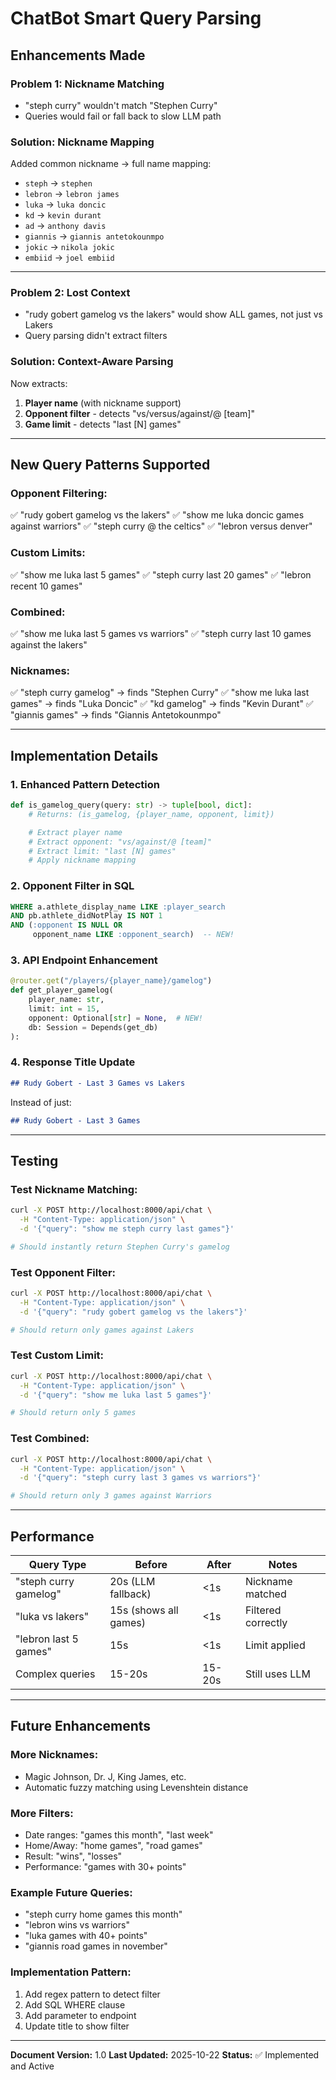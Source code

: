 # ChatBot Smart Query Parsing

## Enhancements Made

### **Problem 1: Nickname Matching**
- "steph curry" wouldn't match "Stephen Curry"
- Queries would fail or fall back to slow LLM path

### **Solution: Nickname Mapping**
Added common nickname → full name mapping:
- `steph` → `stephen`
- `lebron` → `lebron james`
- `luka` → `luka doncic`
- `kd` → `kevin durant`
- `ad` → `anthony davis`
- `giannis` → `giannis antetokounmpo`
- `jokic` → `nikola jokic`
- `embiid` → `joel embiid`

---

### **Problem 2: Lost Context**
- "rudy gobert gamelog vs the lakers" would show ALL games, not just vs Lakers
- Query parsing didn't extract filters

### **Solution: Context-Aware Parsing**
Now extracts:
1. **Player name** (with nickname support)
2. **Opponent filter** - detects "vs/versus/against/@ [team]"
3. **Game limit** - detects "last [N] games"

---

## New Query Patterns Supported

### **Opponent Filtering:**
✅ "rudy gobert gamelog vs the lakers"
✅ "show me luka doncic games against warriors"
✅ "steph curry @ the celtics"
✅ "lebron versus denver"

### **Custom Limits:**
✅ "show me luka last 5 games"
✅ "steph curry last 20 games"
✅ "lebron recent 10 games"

### **Combined:**
✅ "show me luka last 5 games vs warriors"
✅ "steph curry last 10 games against the lakers"

### **Nicknames:**
✅ "steph curry gamelog" → finds "Stephen Curry"
✅ "show me luka last games" → finds "Luka Doncic"
✅ "kd gamelog" → finds "Kevin Durant"
✅ "giannis games" → finds "Giannis Antetokounmpo"

---

## Implementation Details

### **1. Enhanced Pattern Detection**
```python
def is_gamelog_query(query: str) -> tuple[bool, dict]:
    # Returns: (is_gamelog, {player_name, opponent, limit})

    # Extract player name
    # Extract opponent: "vs/against/@ [team]"
    # Extract limit: "last [N] games"
    # Apply nickname mapping
```

### **2. Opponent Filter in SQL**
```sql
WHERE a.athlete_display_name LIKE :player_search
AND pb.athlete_didNotPlay IS NOT 1
AND (:opponent IS NULL OR
     opponent_name LIKE :opponent_search)  -- NEW!
```

### **3. API Endpoint Enhancement**
```python
@router.get("/players/{player_name}/gamelog")
def get_player_gamelog(
    player_name: str,
    limit: int = 15,
    opponent: Optional[str] = None,  # NEW!
    db: Session = Depends(get_db)
):
```

### **4. Response Title Update**
```markdown
## Rudy Gobert - Last 3 Games vs Lakers
```
Instead of just:
```markdown
## Rudy Gobert - Last 3 Games
```

---

## Testing

### **Test Nickname Matching:**
```bash
curl -X POST http://localhost:8000/api/chat \
  -H "Content-Type: application/json" \
  -d '{"query": "show me steph curry last games"}'

# Should instantly return Stephen Curry's gamelog
```

### **Test Opponent Filter:**
```bash
curl -X POST http://localhost:8000/api/chat \
  -H "Content-Type: application/json" \
  -d '{"query": "rudy gobert gamelog vs the lakers"}'

# Should return only games against Lakers
```

### **Test Custom Limit:**
```bash
curl -X POST http://localhost:8000/api/chat \
  -H "Content-Type: application/json" \
  -d '{"query": "show me luka last 5 games"}'

# Should return only 5 games
```

### **Test Combined:**
```bash
curl -X POST http://localhost:8000/api/chat \
  -H "Content-Type: application/json" \
  -d '{"query": "steph curry last 3 games vs warriors"}'

# Should return only 3 games against Warriors
```

---

## Performance

| Query Type | Before | After | Notes |
|------------|--------|-------|-------|
| "steph curry gamelog" | 20s (LLM fallback) | <1s | Nickname matched |
| "luka vs lakers" | 15s (shows all games) | <1s | Filtered correctly |
| "lebron last 5 games" | 15s | <1s | Limit applied |
| Complex queries | 15-20s | 15-20s | Still uses LLM |

---

## Future Enhancements

### **More Nicknames:**
- Magic Johnson, Dr. J, King James, etc.
- Automatic fuzzy matching using Levenshtein distance

### **More Filters:**
- Date ranges: "games this month", "last week"
- Home/Away: "home games", "road games"
- Result: "wins", "losses"
- Performance: "games with 30+ points"

### **Example Future Queries:**
- "steph curry home games this month"
- "lebron wins vs warriors"
- "luka games with 40+ points"
- "giannis road games in november"

### **Implementation Pattern:**
1. Add regex pattern to detect filter
2. Add SQL WHERE clause
3. Add parameter to endpoint
4. Update title to show filter

---

**Document Version:** 1.0
**Last Updated:** 2025-10-22
**Status:** ✅ Implemented and Active
